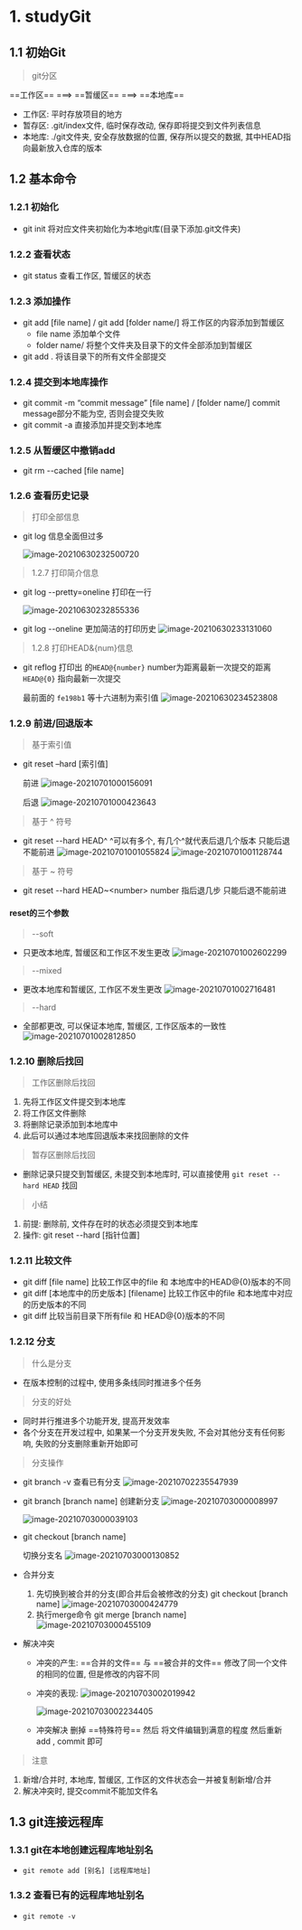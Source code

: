 # 1. studyGit

## 1.1 初始Git

> git分区

==工作区==    \=\=\=>    ==暂缓区==      \=\=\=>     ==本地库==  

+ 工作区:
  平时存放项目的地方
+ 暂存区:
  .git/index文件, 临时保存改动, 保存即将提交到文件列表信息
+ 本地库:
  ./git文件夹, 安全存放数据的位置, 保存所以提交的数据, 其中HEAD指向最新放入仓库的版本

## 1.2 基本命令

### 1.2.1 初始化

+ git init
  将对应文件夹初始化为本地git库(目录下添加.git文件夹)

### 1.2.2 查看状态

+ git status
  查看工作区, 暂缓区的状态

### 1.2.3 添加操作

+ git add [file name]         /     git add [folder name/]
  将工作区的内容添加到暂缓区
  + file name  添加单个文件
  + folder name/  将整个文件夹及目录下的文件全部添加到暂缓区
+ git add .
  将该目录下的所有文件全部提交

### 1.2.4 提交到本地库操作

+ git commit -m “commit message” [file name] / [folder name/]
  commit message部分不能为空, 否则会提交失败
+ git commit -a
  直接添加并提交到本地库

### 1.2.5 从暂缓区中撤销add

+ git rm --cached [file name]	

### 1.2.6 查看历史记录

> 打印全部信息

+ git log
  信息全面但过多

  ![image-20210630232500720](https://gitee.com/four_four/picgo/raw/master/img/20210630232507.png) 



> 1.2.7 打印简介信息

+ git log  --pretty=oneline 
  打印在一行

  ![image-20210630232855336](https://gitee.com/four_four/picgo/raw/master/img/20210630232855.png) 

+ git log --oneline
  更加简洁的打印历史
  ![image-20210630233131060](https://gitee.com/four_four/picgo/raw/master/img/20210630233131.png) 

> 1.2.8 打印HEAD&{num}信息

+ git reflog
  打印出 的`HEAD@{number}`   number为距离最新一次提交的距离  `HEAD@{0}` 指向最新一次提交

  最前面的 `fe198b1` 等十六进制为索引值
  ![image-20210630234523808](https://gitee.com/four_four/picgo/raw/master/img/20210630234523.png)  



### 1.2.9 前进/回退版本

> 基于索引值

+ git reset –hard [索引值]

  前进
  ![image-20210701000156091](https://gitee.com/four_four/picgo/raw/master/img/20210701000156.png) 

  后退
   ![image-20210701000423643](https://gitee.com/four_four/picgo/raw/master/img/20210701000423.png) 

> 基于 ^ 符号

+ git reset  --hard HEAD^
  ^可以有多个, 有几个^就代表后退几个版本
  只能后退不能前进
  ![image-20210701001055824](https://gitee.com/four_four/picgo/raw/master/img/20210701001055.png) 
  ![image-20210701001128744](https://gitee.com/four_four/picgo/raw/master/img/20210701001128.png) 

> 基于 ~ 符号

+ git reset --hard HEAD~\<number>
  number 指后退几步
  只能后退不能前进 

#### reset的三个参数

> \-\-soft

+ 只更改本地库, 暂缓区和工作区不发生更改
  ![image-20210701002602299](https://gitee.com/four_four/picgo/raw/master/img/20210701002602.png) 

> \-\-mixed

+ 更改本地库和暂缓区, 工作区不发生更改
  ![image-20210701002716481](https://gitee.com/four_four/picgo/raw/master/img/20210701002716.png) 

> \-\-hard

+ 全部都更改, 可以保证本地库, 暂缓区, 工作区版本的一致性
  ![image-20210701002812850](https://gitee.com/four_four/picgo/raw/master/img/20210701002812.png) 



### 1.2.10 删除后找回

> 工作区删除后找回

1. 先将工作区文件提交到本地库
2. 将工作区文件删除
3. 将删除记录添加到本地库中
4. 此后可以通过本地库回退版本来找回删除的文件

> 暂存区删除后找回

+ 删除记录只提交到暂缓区, 未提交到本地库时, 可以直接使用 `git reset --hard HEAD` 找回

> 小结

1. 前提: 删除前, 文件存在时的状态必须提交到本地库
2. 操作: git reset --hard [指针位置]



### 1.2.11 比较文件

+ git diff [file name]
  比较工作区中的file 和 本地库中的HEAD@{0}版本的不同
+ git diff [本地库中的历史版本] [filename]
  比较工作区中的file 和本地库中对应的历史版本的不同
+ git diff
  比较当前目录下所有file 和 HEAD@{0}版本的不同



### 1.2.12 分支

> 什么是分支

+ 在版本控制的过程中, 使用多条线同时推进多个任务

> 分支的好处

+ 同时并行推进多个功能开发, 提高开发效率
+ 各个分支在开发过程中, 如果某一个分支开发失败, 不会对其他分支有任何影响, 失败的分支删除重新开始即可

> 分支操作

+ git branch -v
  查看已有分支
  ![image-20210702235547939](C:/Users/18045/AppData/Roaming/Typora/typora-user-images/image-20210702235547939.png) 

+ git branch [branch name]
  创建新分支
  ![image-20210703000008997](C:/Users/18045/AppData/Roaming/Typora/typora-user-images/image-20210703000008997.png) 

  ![image-20210703000039103](C:/Users/18045/AppData/Roaming/Typora/typora-user-images/image-20210703000039103.png) 

+ git checkout [branch name]

  切换分支名
  ![image-20210703000130852](C:/Users/18045/AppData/Roaming/Typora/typora-user-images/image-20210703000130852.png) 

+ 合并分支

  1. 先切换到被合并的分支(即合并后会被修改的分支)
     git checkout [branch name]
     ![image-20210703000424779](C:/Users/18045/AppData/Roaming/Typora/typora-user-images/image-20210703000424779.png) 
  2. 执行merge命令
     git merge [branch name]
     ![image-20210703000455109](C:/Users/18045/AppData/Roaming/Typora/typora-user-images/image-20210703000455109.png) 

+ 解决冲突

  + 冲突的产生:
    ==合并的文件== 与 ==被合并的文件== 修改了同一个文件的相同的位置, 但是修改的内容不同

  + 冲突的表现:
    ![image-20210703002019942](https://gitee.com/four_four/picgo/raw/master/img/20210703002019.png) 

    ![image-20210703002234405](https://gitee.com/four_four/picgo/raw/master/img/20210703002234.png) 

  + 冲突解决
    删掉 ==特殊符号== 然后 将文件编辑到满意的程度
    然后重新add , commit 即可

> 注意

1. 新增/合并时, 本地库, 暂缓区, 工作区的文件状态会一并被复制新增/合并
2. 解决冲突时, 提交commit不能加文件名



## 1.3 git连接远程库

### 1.3.1 git在本地创建远程库地址别名

+ `git remote add [别名] [远程库地址]` 

### 1.3.2 查看已有的远程库地址别名

+ `git remote -v` 